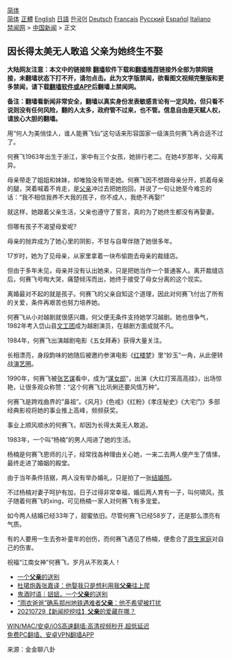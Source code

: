  <!-- 面包屑导航 --> <div class="breadcrumb"><!-- GTranslate: https://gtranslate.io/ -->  <div class="switcher notranslate">  <div class="selected">  <a href="#" onclick="return false;"> 简体</a>  </div>  <div class="option">  <a href="https://www.bannedbook.org" onclick="doGTranslate('zh-CN|zh-CN');jQuery('div.switcher div.selected a').html(jQuery(this).html());return false;" title="简体中文" class="nturl selected"> 简体</a>  <a href="https://www.bannedbook.org/zh-tw/" onclick="doGTranslate('zh-CN|zh-TW');jQuery('div.switcher div.selected a').html(jQuery(this).html());return false;" title="繁體中文" class="nturl"> 正體</a>  <a href="https://www.bannedbook.org/en/" onclick="doGTranslate('zh-CN|en');jQuery('div.switcher div.selected a').html(jQuery(this).html());return false;" title="English" class="nturl"> English</a>  <a href="https://www.bannedbook.org/ja/" onclick="doGTranslate('zh-CN|ja');jQuery('div.switcher div.selected a').html(jQuery(this).html());return false;" title="日本語" class="nturl"> 日語</a>  <a href="https://www.bannedbook.org/ko/" onclick="doGTranslate('zh-CN|ko');jQuery('div.switcher div.selected a').html(jQuery(this).html());return false;" title="한국어" class="nturl"> 한국어</a>  <a href="https://www.bannedbook.org/de/" onclick="doGTranslate('zh-CN|de');jQuery('div.switcher div.selected a').html(jQuery(this).html());return false;" title="Deutsch" class="nturl"> Deutsch</a>  <a href="https://www.bannedbook.org/fr/" onclick="doGTranslate('zh-CN|fr');jQuery('div.switcher div.selected a').html(jQuery(this).html());return false;" title="Français" class="nturl"> Français</a>  <a href="https://www.bannedbook.org/ru/" onclick="doGTranslate('zh-CN|ru');jQuery('div.switcher div.selected a').html(jQuery(this).html());return false;" title="Русский" class="nturl"> Русский</a>  <a href="https://www.bannedbook.org/es/" onclick="doGTranslate('zh-CN|es');jQuery('div.switcher div.selected a').html(jQuery(this).html());return false;" title="Español" class="nturl"> Español</a>  <a href="https://www.bannedbook.org/it/" onclick="doGTranslate('zh-CN|it');jQuery('div.switcher div.selected a').html(jQuery(this).html());return false;" title="Italiano" class="nturl"> Italiano</a>  </div>  </div>      <div class='breadcrumb-sub'><!-- Breadcrumb NavXT 6.3.0 --> <a href="https://www.bannedbook.org/" class="home">禁闻网</a> &gt; <a href="https://www.bannedbook.org/bnews/cnnews/" class="category">中国新闻</a> &gt; 正文</div></div><h2>因长得太美无人敢追 父亲为她终生不娶</h2> <p class="notice"><b>大陆网友注意：本文中的链接除 <a href="https://github.com/bannedbook/fanqiang" >翻墙</a>软件下载和<a href="https://github.com/killgcd/justmysocks/blob/master/README.md">翻墙推荐</a>链接外全部为禁网链接，未翻墙状态下打不开，请勿点击。此为文字版禁闻，欲看图文视频完整版和更多禁闻，请下载<a href="https://github.com/bannedbook/fanqiang">翻墙软件或APP</a>后翻墙上禁闻网。</p><p>备注：翻墙看新闻非常安全，翻墙以真实身份发表敏感言论有一定风险，但只看不说则没有任何风险，翻的人太多，政府管不过来，也不管。信息自由是天赋人权，请放心大胆的翻墙。</b></p>  <div class="entry"> <p id="conimg">用“何人为美俏佳人，谁人能赛飞仙”这句话来形容国家一级演员何赛飞再合适不过了。</p> <p>何赛飞1963年出生于浙江，家中有三个女孩，她排行老二。在她4岁那年，父母离异。</p> <p>母亲带走了姐姐和妹妹，却唯独没有带走她。何赛飞因不想跟母亲分开，抓着母亲的腿，哭着喊着不肯走，是<a href="https://www.bannedbook.org/bnews/tag/%E7%88%B6%E4%BA%B2/" class="st_tag internal_tag" rel="tag" title="标签 父亲 下的日志">父亲</a>冲过去把她抱回，并说了一句让她至今难忘的话：“我不相信我养不大我的孩子，你不成人，我绝不再娶!”</p> <p>就这样，她跟着父亲生活，父亲也遵守了誓言，真的为了她终生都没有再娶妻。</p> <p>但哪有孩子不渴望母爱呢?</p> <p>母亲的抛弃成为了她心里的阴影，不甘与自卑伴随了她很多年。</p>  <p>17岁时，她为了见母亲，从家里拿着一块布偷跑去母亲的裁缝店。</p> <p>但由于多年未见，母亲并没有认出她来，只是把她当作一个普通客人。离开裁缝店后，何赛飞号啕大哭，痛楚倾泻而出，她终于接受了母女分离的这个现实。</p> <p>离婚最对不起的就是孩子。何赛飞的父亲自知这个道理，因此对何赛飞付出了所有的关爱，条件再艰苦也努力培养她。</p> <p>何赛飞从小对越剧就很感兴趣，何父便无条件支持她学习越剧。她也很争气，1982年考入岱山县<a href="https://www.bannedbook.org/bnews/tag/%e6%96%87%e5%b7%a5%e5%9b%a2/" class="st_tag internal_tag" rel="tag" title="标签 文工团 下的日志">文工团</a>成为越剧演员，在越剧方面成就不凡。</p> <p>1984年，何赛飞出演越剧电影《五女拜寿》获得大量关注。</p> <p>长相漂亮，身段韵味的她随后被邀约参演电影《<a href="https://www.bannedbook.org/bnews/tag/%e7%ba%a2%e6%a5%bc%e6%a2%a6/" class="st_tag internal_tag" rel="tag" title="标签 红楼梦 下的日志">红楼梦</a>》里“妙玉”一角，从此便转战<a href="https://www.bannedbook.org/bnews/tag/%e6%bc%94%e8%89%ba%e5%9c%88/" class="st_tag internal_tag" rel="tag" title="标签 演艺圈 下的日志">演艺圈</a>。</p>  <p>1990年，何赛飞被<a href="https://www.bannedbook.org/bnews/tag/%e5%bc%a0%e8%89%ba%e8%b0%8b/" class="st_tag internal_tag" rel="tag" title="标签 张艺谋 下的日志">张艺谋</a>看中，成为“<a href="https://www.bannedbook.org/bnews/tag/%e8%b0%8b%e5%a5%b3%e9%83%8e/" class="st_tag internal_tag" rel="tag" title="标签 谋女郎 下的日志">谋女郎</a>”，出演《大红灯笼高高挂》，出场惊艳，让很多观众称赞：“这个何赛飞比巩俐还要风情万种”。</p> <p>何赛飞是跨戏曲界的&#8221;鼻祖&#8221;。《风月》《色戒》《红粉》《孝庄秘史》《大宅门》多部经典影视将她的事业推上高峰，频频获奖。</p> <p>事业上顺风顺水的何赛飞，却因为长得太美无人敢追。</p> <p>1983年，一个叫“杨楠”的男人闯进了她的生活。</p> <p>杨楠是何赛飞恩师的儿子，经常找各种理由关心她，一来二去两人便产生了情愫，最终走进了婚姻的殿堂。</p> <p>由于当年条件拮据，两人没有举办婚礼，只是拍了一张<a href="https://www.bannedbook.org/bnews/tag/%E7%BB%93%E5%A9%9A%E7%85%A7/" class="st_tag internal_tag" rel="tag" title="标签 结婚照 下的日志">结婚照</a>。</p>  <p>不过杨楠对妻子呵护有加，日子过得非常幸福，婚后两人育有一子，叫何啸风，孩子随着何赛飞的xing，可见杨楠一家人对何赛飞有多宠爱。</p> <p>如今两人结婚已经33年了，甜蜜依旧。尽管何赛飞已经58岁了，还是那么漂亮有气质。</p> <p>有的人要用一生去弥补童年的创伤，而何赛飞遇见了杨楠，便愈合了<a href="https://www.bannedbook.org/bnews/tag/%E5%8E%9F%E7%94%9F%E5%AE%B6%E5%BA%AD/" class="st_tag internal_tag" rel="tag" title="标签 原生家庭 下的日志">原生家庭</a>对自己的伤害。</p> <p>祝福“江南女神”何赛飞，岁月从不败美人！</p> <ul class='op-related-articles' title='相关阅读'> <li><a href='https://www.bannedbook.org/bnews/ssgc/20210730/1597183.html' target='_blank'>一个<b>父亲</b>的送别</a></li> <li><a href='https://www.bannedbook.org/bnews/yule/20210730/1596929.html' target='_blank'>杜珺炮轰张嘉译：他娶我只是想利用我<b>父亲</b>往上爬</a></li> <li><a href='https://www.bannedbook.org/bnews/baitai/20210730/1596923.html' target='_blank'>鬼酒时语｜妞妞，一个<b>父亲</b>的送别</a></li> <li><a href='https://www.bannedbook.org/bnews/comments/20210730/1596869.html' target='_blank'>“雨衣爸爸”确系郑州地铁遇难者<b>父亲</b>：他不希望被打扰</a></li> <li><a href='https://www.bannedbook.org/bnews/taiwannews/20210729/1596564.html' target='_blank'>20210729【新闻挖挖哇】<b>父亲</b>的爱藏在哪？</a></li> </ul> <p class="texttj"> <a href="https://github.com/bannedbook/fanqiang/wiki/V2ray%E6%9C%BA%E5%9C%BA" target="_blank">WIN/MAC/安卓/iOS高速翻墙:高清视频秒开,超低延迟</a><br/> <a href="https://github.com/bannedbook/fanqiang/wiki/%E7%A6%81%E9%97%BB%E7%BD%91%E5%AE%89%E5%8D%93%E7%BF%BB%E5%A2%99%E6%96%B0%E9%97%BBAPP" target="_blank">免费PC翻墙、安卓VPN翻墙APP</a></p><p> 来源：金金聊八卦 </p> <a name='sharetosocial'></a>  <div style="margin-bottom:5px;padding-bottom:5px;clear:both"> <div id="archive-pix-1" class="banner-ads"> <!-- AuctionX Display platform tag START --> <div id="26318x728x90x621x_ADSLOT2" clicktrack="%%CLICK_URL_ESC%%"></div> <!-- AuctionX Display platform tag END --> </div> <div id="archive-pix-2" class="banner-ads"> <!-- AuctionX Display platform tag START --> <div id="26315x300x250x621x_ADSLOT2" clicktrack="%%CLICK_URL_ESC%%"></div> <!-- AuctionX Display platform tag END --> </div> </div>  <div id="archive-pix-1" class="banner-ads"> <!-- AuctionX Display platform tag START --> <div id="26318x728x90x621x_ADSLOT3" clicktrack="%%CLICK_URL_ESC%%"></div> <!-- AuctionX Display platform tag END --> </div> </div><!--END ENTRY--> 